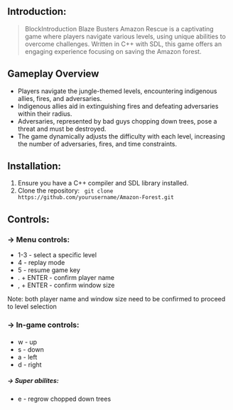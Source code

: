 ## Introduction:
> BlockIntroduction Blaze Busters Amazon Rescue is a captivating game where players navigate various levels, using unique abilities to overcome challenges. Written in C++ with SDL, this game offers an engaging experience focusing on saving the Amazon forest.


##  Gameplay Overview

-   Players navigate the jungle-themed levels, encountering indigenous allies, fires, and adversaries.
-   Indigenous allies aid in extinguishing fires and defeating adversaries within their radius.
-   Adversaries, represented by bad guys chopping down trees, pose a threat and must be destroyed.
-   The game dynamically adjusts the difficulty with each level, increasing the number of adversaries, fires, and time constraints.

## Installation:
 1. Ensure you have a C++ compiler and SDL library installed. 
 2.  Clone the repository: ``` 
  git clone https://github.com/yourusername/Amazon-Forest.git ```

## Controls:

### -> Menu controls:
+ 1-3 - select a specific level
+ 4 - replay mode
+ 5 - resume game key
+ . + ENTER - confirm player name
+ , + ENTER - confirm window size

Note:  both player name and window size need to be confirmed to proceed to level selection 
###  -> In-game controls:
####
 + w - up
 + s - down
 + a - left
 + d - right
##### -> Super abilites:
+ e - regrow chopped down trees


